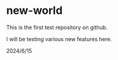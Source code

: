 # new-world
This is the first test repository on github.

I will be testing various new features here.

2024/6/15
